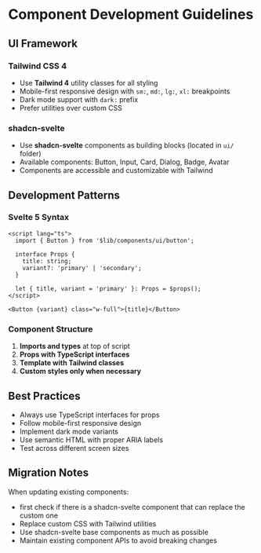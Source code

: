 # Component Development Guidelines

## UI Framework

### Tailwind CSS 4

- Use **Tailwind 4** utility classes for all styling
- Mobile-first responsive design with `sm:`, `md:`, `lg:`, `xl:` breakpoints
- Dark mode support with `dark:` prefix
- Prefer utilities over custom CSS

### shadcn-svelte

- Use **shadcn-svelte** components as building blocks (located in `ui/` folder)
- Available components: Button, Input, Card, Dialog, Badge, Avatar
- Components are accessible and customizable with Tailwind

## Development Patterns

### Svelte 5 Syntax

```svelte
<script lang="ts">
  import { Button } from '$lib/components/ui/button';

  interface Props {
    title: string;
    variant?: 'primary' | 'secondary';
  }

  let { title, variant = 'primary' }: Props = $props();
</script>

<Button {variant} class="w-full">{title}</Button>
```

### Component Structure

1. **Imports and types** at top of script
2. **Props with TypeScript interfaces**
3. **Template with Tailwind classes**
4. **Custom styles only when necessary**

## Best Practices

- Always use TypeScript interfaces for props
- Follow mobile-first responsive design
- Implement dark mode variants
- Use semantic HTML with proper ARIA labels
- Test across different screen sizes

## Migration Notes

When updating existing components:

- first check if there is a shadcn-svelte component that can replace the custom one
- Replace custom CSS with Tailwind utilities
- Use shadcn-svelte base components as much as possible
- Maintain existing component APIs to avoid breaking changes

